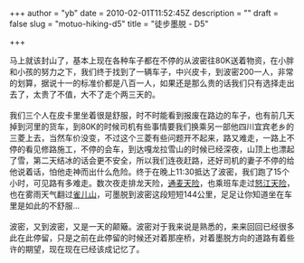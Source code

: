 +++
author = "yb"
date = 2010-02-01T11:52:45Z
description = ""
draft = false
slug = "motuo-hiking-d5"
title = "徒步墨脱 - D5"

+++


马上就该封山了，基本上现在各种车子都在不停的从波密往80K送着物资，在小胖和小孩的努力之下，我们终于找到了一辆车子，中兴皮卡，到波密200一人，非常的划算，据说十一的标准价都是八百一人，如果还是那么贵的话我们只有选择走出去了，太贵了不值，大不了走个两三天的。<br><br>我们三个人在皮卡里坐着很是舒服，时不时能看到报废在路边的车子，也有前几天掉到河里的货车，到80K的时候司机有些事情要我们换乘另一部他四川宜宾老乡的三菱上去，当然车价没变，不过这个三菱有些问题开不起来，路又难走，一路上不停的看见修路施工，不停的会车，到达嘎龙拉雪山的时候已经深夜，山顶上也漂起了雪，第二天结冰的话会更不安全，所以我们连夜赶路，还好司机的妻子不停的给他说着话，怕他走神而出什么危险。终于在晚上11:30抵达了波密，我们跑了15个小时，可见路有多难走。数次夜走排龙天险，<a class="" title="" target="" href="http://blog.yongbin.org/archives/2010/01/chuanzang-ranwu-bayi.html">通麦天险</a>，也乘班车走过<a class="" title="" target="" href="http://blog.yongbin.org/archives/2010/01/chuangzang-basu.html">怒江天险</a>，也在雾雨天气翻过<a class="" title="" target="" href="http://blog.yongbin.org/archives/2010/01/chuanzang-goto-dege.html">雀儿山</a>，可墨脱到波密这段短短144公里，足足让你知道坐在车里是如此的不舒服...<br><br>波密，又到波密，又是一天的颠簸。波密对于我来说是熟悉的，来来回回已经很多此在此停留，只是之前在此停留的时候还对着那座桥，对着墨脱方向的道路有着些许的期望，现在现在已经该成记忆了。<br>

